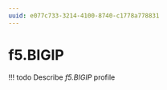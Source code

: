 ```yaml
---
uuid: e077c733-3214-4100-8740-c1778a778831
---
```



# f5.BIGIP


<!-- prettier-ignore -->
!!! todo
    Describe *f5.BIGIP* profile

